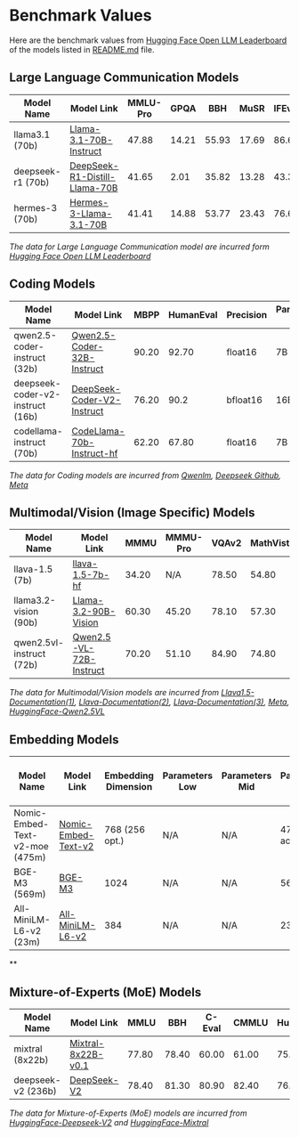 # Benchmark Values
Here are the benchmark values from [Hugging Face Open LLM Leaderboard](https://tinyurl.com/2cumu2v8) of the models listed in [README.md](https://github.com/abhirajadhikary06/AutoRouting-LLM/blob/main/README.md) file.

## Large Language Communication Models
| Model Name   | Model Link                                                               | MMLU-Pro | GPQA  | BBH   | MuSR  | IFEval | Precision | Parameters <br>Low | Parameters <br>Mid | Parameters <br>Max | MoE |
|--------------|-------------------------------------------------------------------------|----------|-------|-------|-------|--------|-----------|--------------------|--------------------|--------------------|-----|
| llama3.1 (70b)    | [Llama-3.1-70B-Instruct](https://huggingface.co/meta-llama/Llama-3.1-70B-Instruct) | 47.88    | 14.21 | 55.93 | 17.69 | 86.69  | bfloat16  | 8B                 | 70B                | 405B               | No  |
| deepseek-r1 (70b) | [DeepSeek-R1-Distill-Llama-70B](https://huggingface.co/deepseek-ai/DeepSeek-R1-Distill-Llama-70B) | 41.65    | 2.01  | 35.82 | 13.28 | 43.36  | bfloat16  | 8B                 | 70B                | 671B               | No  |
| hermes-3 (70b) | [Hermes-3-Llama-3.1-70B](https://huggingface.co/NousResearch/Hermes-3-Llama-3.1-70B) | 41.41    | 14.88  | 53.77 | 23.43 | 76.61  | bfloat16  | 8B                 | 70B                | 405B               | No  |

*The data for Large Language Communication model are incurred form [Hugging Face Open LLM Leaderboard](https://tinyurl.com/2cumu2v8)*

## Coding Models
| Model Name                   | Model Link                                                                 | MBPP   | HumanEval | Precision | Parameters <br>Low | Parameters <br>Mid | Parameters <br>Max | MoE |
|------------------------------|---------------------------------------------------------------------------|--------|-----------|-----------|--------------------|--------------------|--------------------|-----|
| qwen2.5-coder-instruct (32b)          | [Qwen2.5-Coder-32B-Instruct](https://huggingface.co/Qwen/Qwen2.5-Coder-32B-Instruct)        | 90.20  | 92.70     | float16   | 7B                 | 14B                | 32B                | No  |
| deepseek-coder-v2-instruct (16b) | [DeepSeek-Coder-V2-Instruct](https://huggingface.co/deepseek-ai/DeepSeek-Coder-V2-Instruct) | 76.20  | 90.2     | bfloat16  | 16B                | N/A                | 236B               | Yes |
| codellama-instruct (70b)              | [CodeLlama-70b-Instruct-hf](https://huggingface.co/codellama/CodeLlama-70b-Instruct-hf)     | 62.20   | 67.80       | float16       | 7B                | 34B                | 70B                | No  |

*The data for Coding models are incurred from [Qwenlm](https://qwenlm.github.io/blog/qwen2.5-coder-family), [Deepseek Github](https://github.com/deepseek-ai/DeepSeek-Coder), [Meta](https://ai.meta.com/blog/code-llama-large-language-model-coding)*

## Multimodal/Vision (Image Specific) Models
| Model Name  | Model Link | MMMU  | MMMU-Pro | VQAv2 | MathVista | DocVQA | Precision | Parameters <br>Low | Parameters <br>Mid | Parameters <br>Max | MoE |
|------------------------------|---------------------------------------------------------------------------|--------|-----------|-------|-----------|--------|-----------|--------------------|--------------------|--------------------|-----|
| llava-1.5 (7b) | [llava-1.5-7b-hf](https://huggingface.co/llava-hf/llava-1.5-7b-hf)        | 34.20  | N/A       | 78.50  | 54.80      | 58.20    | float16   | N/A                | N/A                | 7B                | No  |
| llama3.2-vision (90b) | [Llama-3.2-90B-Vision](https://huggingface.co/meta-llama/Llama-3.2-90B-Vision) | 60.30  | 45.20     | 78.10  | 57.30      | 90.10    | bfloat16  | 3B                | 11B                | 90B               | No |
| qwen2.5vl-instruct (72b) | [Qwen2.5-VL-72B-Instruct](https://huggingface.co/Qwen/Qwen2.5-VL-72B-Instruct) | 70.20  | 51.10    | 84.90  | 74.80      | 96.40    | auto      | 7B                | 32B                | 72B | No |

*The data for Multimodal/Vision models are incurred from [Llava1.5-Documentation(1)](https://arxiv.org/pdf/2411.10440), [Llava-Documentation(2)](https://arxiv.org/pdf/2310.03744), [Llava-Documentation(3)](https://arxiv.org/html/2503.15621v1), [Meta](https://ai.meta.com/blog/llama-3-2-connect-2024-vision-edge-mobile-devices), [HuggingFace-Qwen2.5VL](https://huggingface.co/Qwen/Qwen2.5-VL-72B-Instruct#image-benchmark)*

## Embedding Models
| Model Name                     | Model Link                                                                        | Embedding Dimension | Parameters <br>Low | Parameters <br>Mid | Parameters <br>Max | Maximum Sequence Length (tokens) | MoE |
| ------------------------------ | --------------------------------------------------------------------------------- | ------------------- | ------------------ | ------------------ | ------------------ | -------------------------------- | --- |
| Nomic-Embed-Text-v2-moe (475m) | [Nomic-Embed-Text-v2](https://huggingface.co/nomic-ai/nomic-embed-text-v2-moe)    | 768 (256 opt.)      | N/A      | N/A                | 475M (305 active)                  | 512                              | Yes |
| BGE-M3 (569m)                  | [BGE-M3](https://bge-model.com/bge/bge_m3.html)                                   | 1024                | N/A               | N/A                | 569M                  | 256                         | No  |
| All-MiniLM-L6-v2 (23m)         | [All-MiniLM-L6-v2](https://huggingface.co/sentence-transformers/all-MiniLM-L6-v2) | 384                 | N/A               | N/A                  | 23M                  | 256–512                          | No  |

**

## Mixture-of-Experts (MoE) Models
| Model Name  | Model Link | MMLU | BBH | C-Eval | CMMLU | HumanEval | MBPP | GSM8K | Math | Precision | Parameters <br>Low | Parameters <br>Mid | Parameters <br>Max | MoE |
|-------------|------------|------|-----|--------|-------|-----------|------|-------|------|-----------|---------------------|--------------------|--------------------|-----|
| mixtral (8x22b) | [Mixtral-8x22B-v0.1](https://huggingface.co/mistralai/Mixtral-8x22B-v0.1) | 77.80 | 78.40 | 60.00 | 61.00 | 75.00 | 64.40 | 87.90 | 49.80 | float16  | 8x7B  | N/A  | 8x22B | Yes |
| deepseek-v2 (236b) | [DeepSeek-V2](https://huggingface.co/deepseek-ai/DeepSeek-V2) | 78.40 | 81.30 | 80.90 | 82.40 | 76.80 | 70.40 | 90.80 | 52.70 | bfloat16 | 16B   | N/A  | 236B  | Yes |


*The data for Mixture-of-Experts (MoE) models are incurred from [HuggingFace-Deepseek-V2](https://huggingface.co/deepseek-ai/DeepSeek-V2) and [HuggingFace-Mixtral](https://huggingface.co/mistralai/Mixtral-8x22B-v0.1)*